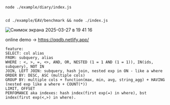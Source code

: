 ```
node ./example/diary/index.js


cd ./example/EAV/benchmark && node ./index.js
```
![Снимок экрана 2025-03-27 в 19 41 16](https://github.com/user-attachments/assets/2d5a4742-c595-4caf-a690-8ff9b4acb6f4)
  
online demo -> https://qqdb.netlify.app/  

```
feature:  
SELECT: col alias  
FROM: subquery, alias  
WHERE : <, >, =, <>, AND, OR, NESTED (1 = 1 AND (1 = 1)), IN(ids, subquery), NOT IN  
JOIN, LEFT JOIN: subquery, hash join, nested exp in ON - like a where  
ORDER BY: DESC, ASC (multiple cols)  
GROUP BY: multiple cols + function(max, min, avg, string_agg) + HAVING (nested exp like a where + COUNT(*))  
LIMIT, OFFSET  
PERFOMANCE aka indexes: hash index(first exp(=) in where), bst index(first exp(<,>) in where).  
```
